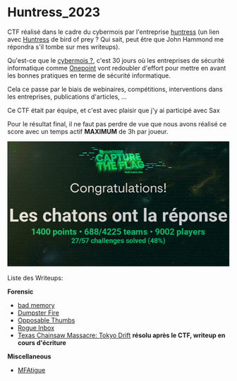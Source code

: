 # Huntress_2023

CTF réalisé dans le cadre du cybermois par l'entreprise [huntress](https://www.huntress.com) (un lien avec [Huntress](https://dccomics.warnerbros.fr/articles/les-heros-dc/birds-of-prey-portrait-huntress) de bird of prey ? Qui sait, peut être que John Hammond me répondra s'il tombe sur mes writeups).

Qu'est-ce que le [cybermois ?](https://www.cybermalveillance.gouv.fr/tous-nos-contenus/actualites/cybermois-092023), c'est 30 jours où les entreprises de sécurité informatique comme [Onepoint](https://www.groupeonepoint.com) vont redoubler d'effort pour mettre en avant les bonnes pratiques en terme de sécurité informatique.

Cela ce passe par le biais de webinaires, compétitions, interventions dans les entreprises, publications d'articles, …

Ce CTF était par équipe, et c'est avec plaisir que j'y ai participé avec Sax

Pour le résultat final, il ne faut pas perdre de vue que nous avons réalisé ce score avec un temps actif __MAXIMUM__ de 3h par joueur.

![](./IMG/image_3.png)

Liste des Writeups:

__Forensic__

* [bad memory](./Forensic/Bad%20memory_RESOLU/readme.md)
* [Dumpster Fire](./Forensic/Dumpster%20Fire_RESOLU/readme.md)
* [Opposable Thumbs](./Forensic/Opposable%20Thumbs_RESOLU/readme.md)
* [Rogue Inbox](./Forensic/Rogue%20Inbox_RESOLU/readme.md)
* [Texas Chainsaw Massacre: Tokyo Drift]() __résolu après le CTF, writeup en cours d'écriture__

__Miscellaneous__

* [MFAtigue](./Miscellaneous/MFAtigue_RESOLU/readme.md)
